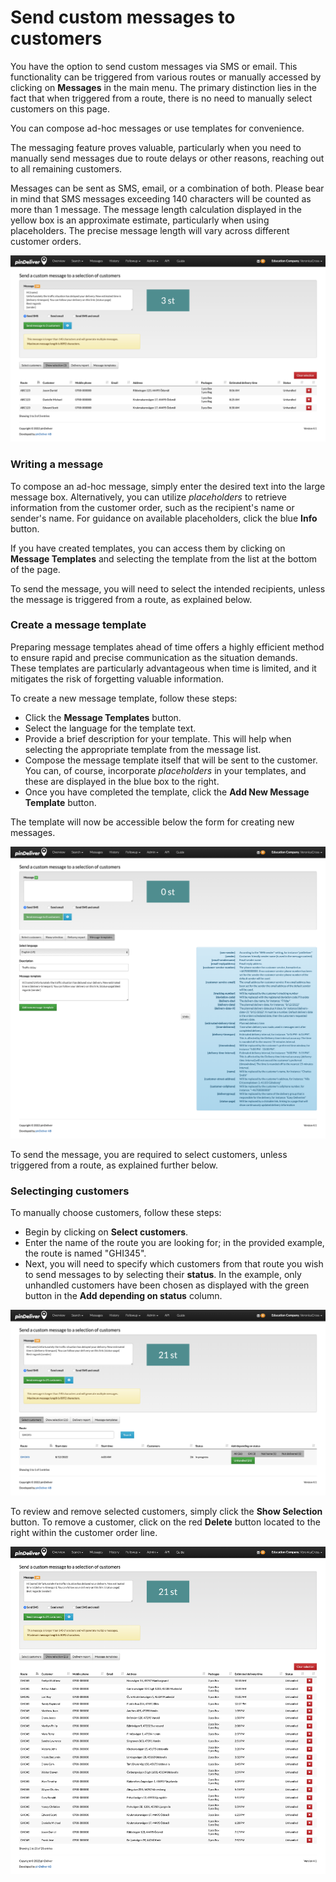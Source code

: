 # Send custom messages to customers

You have the option to send custom messages via SMS or email. This functionality can be triggered from various routes or manually accessed by clicking on **Messages** in the main menu. The primary distinction lies in the fact that when triggered from a route, there is no need to manually select customers on this page.

You can compose ad-hoc messages or use templates for convenience.

The messaging feature proves valuable, particularly when you need to manually send messages due to route delays or other reasons, reaching out to all remaining customers.

Messages can be sent as SMS, email, or a combination of both. Please bear in mind that SMS messages exceeding 140 characters will be counted as more than 1 message. The message length calculation displayed in the yellow box is an approximate estimate, particularly when using placeholders. The precise message length will vary across different customer orders.

![Main menu messages](/images/main_menu_messages.png)

### Writing a message
To compose an ad-hoc message, simply enter the desired text into the large message box. Alternatively, you can utilize *placeholders* to retrieve information from the customer order, such as the recipient's name or sender's name. For guidance on available placeholders, click the blue **Info** button.

If you have created templates, you can access them by clicking on **Message Templates** and selecting the template from the list at the bottom of the page.

To send the message, you will need to select the intended recipients, unless the message is triggered from a route, as explained below.

### Create a message template
Preparing message templates ahead of time offers a highly efficient method to ensure rapid and precise communication as the situation demands. These templates are particularly advantageous when time is limited, and it mitigates the risk of forgetting valuable information.  

To create a new message template, follow these steps:

* Click the **Message Templates** button.
* Select the language for the template text.
* Provide a brief description for your template. This will help when selecting the appropriate template from the message list.
* Compose the message template itself that will be sent to the customer. You can, of course, incorporate *placeholders* in your templates, and these are displayed in the blue box to the right.
* Once you have completed the template, click the **Add New Message Template** button.  

The template will now be accessible below the form for creating new messages.

![Main menu message templates](/images/main_menu_messages_create_template.png)

To send the message, you are required to select customers, unless triggered from a route, as explained further below.

### Selectinging customers
To manually choose customers, follow these steps:

* Begin by clicking on **Select customers**.
* Enter the name of the route you are looking for; in the provided example, the route is named "GHI345".
* Next, you will need to specify which customers from that route you wish to send messages to by selecting their **status**. In the example, only unhandled customers have been chosen as displayed with the green button in the **Add depending on status** column.

![Main menu message select customers](/images/main_menu_messages_select_customers.png)

To review and remove selected customers, simply click the **Show Selection** button. To remove a customer, click on the red **Delete** button located to the right within the customer order line.

![Main menu message show selection](/images/main_menu_messages_show_selection.png)
